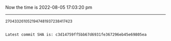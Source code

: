 Now the time is 2022-08-05 17:03:20 pm

---

<small>2704332610521947481937238417423</small>

```txt

Latest commit SHA is: c3d14759ff5bb67d6931fe367296eb45e69805ea
```
